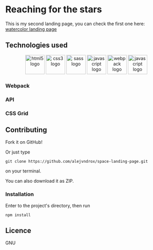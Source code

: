 # Reaching for the stars
This is my second landing page, you can check the first one here: [watercolor landing page](https://github.com/alejvndrox/landing-page-watercolor)

## Technologies used
<div align="center">
<img src="https://upload.wikimedia.org/wikipedia/commons/6/61/HTML5_logo_and_wordmark.svg" width="auto" height="60px" alt="html5 logo" />
<img src="https://upload.wikimedia.org/wikipedia/commons/3/3d/CSS.3.svg" width="auto" height="60px" alt="css3 logo" />
<img src="https://upload.wikimedia.org/wikipedia/commons/9/96/Sass_Logo_Color.svg" width="auto" height="60px" alt="sass logo" />
<img src="https://upload.wikimedia.org/wikipedia/commons/9/99/Unofficial_JavaScript_logo_2.svg" width="auto" height="60px" alt="javascript logo" />
<img src="https://github.com/webpack/media/blob/master/logo/logo-on-white-bg.svg" width="auto" height="60px" alt="webpack logo" />
<img src="https://travis-ci.com/images/logos/TravisCI-Full-Color.png" width="auto" height="60px" alt="javascript logo" />
</div>

### Webpack


### API

### CSS Grid

## Contributing

Fork it on GitHub!

Or just type
```
git clone https://github.com/alejvndrox/space-landing-page.git
```
on your terminal.

You can also download it as ZIP.

### Installation

Enter to the project's directory, then run
```
npm install
```

## Licence
GNU
